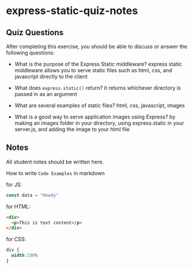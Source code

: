 # express-static-quiz-notes

## Quiz Questions

After completing this exercise, you should be able to discuss or answer the following questions:

- What is the purpose of the Express Static middleware?
express static middleware allows you to serve static files such as html, css, and javascript directly to the client

- What does `express.static()` return?
it returns whichever directory is passed in as an argument

- What are several examples of static files?
html, css, javascript, images

- What is a good way to serve application images using Express?
by making an images folder in your directory, using express.static in your server.js, and adding the image to your html file


## Notes

All student notes should be written here.


How to write `Code Examples` in markdown

for JS:
```javascript
const data = "Howdy"
```

for HTML:
```html
<div>
  <p>This is text content</p>
</div>
```

for CSS:
```css
div {
  width:100%
}
```
